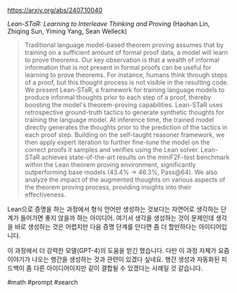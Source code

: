 https://arxiv.org/abs/2407.10040

*Lean-STaR: Learning to Interleave Thinking and Proving* (Haohan Lin, Zhiqing Sun, Yiming Yang, Sean Welleck)

> Traditional language model-based theorem proving assumes that by training on a sufficient amount of formal proof data, a model will learn to prove theorems. Our key observation is that a wealth of informal information that is not present in formal proofs can be useful for learning to prove theorems. For instance, humans think through steps of a proof, but this thought process is not visible in the resulting code. We present Lean-STaR, a framework for training language models to produce informal thoughts prior to each step of a proof, thereby boosting the model's theorem-proving capabilities. Lean-STaR uses retrospective ground-truth tactics to generate synthetic thoughts for training the language model. At inference time, the trained model directly generates the thoughts prior to the prediction of the tactics in each proof step. Building on the self-taught reasoner framework, we then apply expert iteration to further fine-tune the model on the correct proofs it samples and verifies using the Lean solver. Lean-STaR achieves state-of-the-art results on the miniF2F-test benchmark within the Lean theorem proving environment, significantly outperforming base models (43.4% → 46.3%, Pass@64). We also analyze the impact of the augmented thoughts on various aspects of the theorem proving process, providing insights into their effectiveness.

Lean으로 증명을 하는 과정에서 형식 언어만 생성하는 것보다는 자연어로 생각하는 단계가 들어가면 좋지 않을까 하는 아이디어. 여기서 생각을 생성하는 것이 문제인데 생각을 바로 생성하는 것은 어렵지만 다음 증명 단계를 안다면 좀 더 할만하다는 아이디어입니다.

이 과정에서 더 강력한 모델(GPT-4)의 도움을 받긴 했습니다. 다만 이 과정 자체가 요즘 이야기가 나오는 행간을 생성하는 것과 관련이 있겠다 싶네요. 행간 생성과 자동화된 피드백이 좀 다른 아이디어이지만 같이 결합될 수 있겠다는 사례일 것 같습니다.

#math #prompt #search 